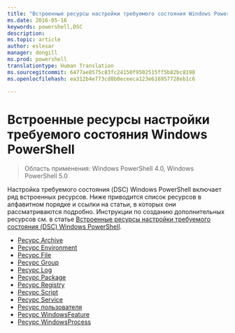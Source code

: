 ```yaml
---
title: "Встроенные ресурсы настройки требуемого состояния Windows PowerShell"
ms.date: 2016-05-16
keywords: powershell,DSC
description: 
ms.topic: article
author: eslesar
manager: dongill
ms.prod: powershell
translationtype: Human Translation
ms.sourcegitcommit: 6477ae8575c83fc24150f9502515ff5b82bc8198
ms.openlocfilehash: ea312b4e773cd8b0eceeca123e616957728eb1c6

---
```


# Встроенные ресурсы настройки требуемого состояния Windows PowerShell

> Область применения: Windows PowerShell 4.0, Windows PowerShell 5.0

Настройка требуемого состояния (DSC) Windows PowerShell включает ряд встроенных ресурсов. Ниже приводится список ресурсов в алфавитном порядке и ссылки на статьи, в которых они рассматриваются подробно. Инструкции по созданию дополнительных ресурсов см. в статье [Встроенные ресурсы настройки требуемого состояния (DSC) Windows PowerShell](authoringResource.md).

* [Ресурс Archive](archiveResource.md)
* [Ресурс Environment](environmentResource.md)
* [Ресурс File](fileResource.md)
* [Ресурс Group](groupResource.md)
* [Ресурс Log](logResource.md)
* [Ресурс Package](packageResource.md)
* [Ресурс Registry](registryResource.md)
* [Ресурс Script](scriptResource.md)
* [Ресурс Service](serviceResource.md)
* [Ресурс пользователя](userResource.md)
* [Ресурс WindowsFeature](windowsfeatureResource.md)
* [Ресурс WindowsProcess](windowsProcessResource.md)




<!--HONumber=Jun16_HO4-->


